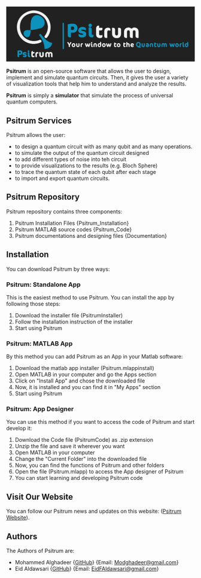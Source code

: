 ![Image](Documentation/Psitrum_Header.jpeg)


**Psitrum** is an open-source software that allows the user to design, implement and simulate quantum circuits. Then, it gives the user a variety of visualization tools that help him to understand and analyze the results.

**Psitrum** is simply a **simulator** that simulate the process of universal quantum computers. 


## Psitrum Services
Psitrum allows the user:
- to design a quantum circuit with as many qubit and as many operations.
- to simulate the output of the quantum circuit designed
- to add different types of noise into teh circuit
- to provide visualizations to the results (e.g. Bloch Sphere)
- to trace the quantum state of each qubit after each stage
- to import and export quantum circuits.

## Psitrum Repository

Psitrum repository contains three components:
1. Psitrum Installation Files {Psitrum_Installation}
2. Psitrum MATLAB source codes {Psitrum_Code}
3. Psitrum documentations and designing files {Documentation}

## Installation
You can download Psitrum by three ways:
### Psitrum: Standalone App
This is the easiest method to use Psitrum. You can install the app by following those steps:
1. Download the installer file (PsitrumInstaller)
2. Follow the installation instruction of the installer
3. Start using Psitrum

### Psitrum: MATLAB App
By this method you can add Psitrum as an App in your Matlab software:
1. Download the matlab app installer (Psitrum.mlappinstall)
2. Open MATLAB in your computer and go the Apps section
3. Click on "Install App" and chose the downloaded file
4. Now, it is installed and you can find it in "My Apps" section
5. Start using Psitrum

### Psitrum: App Designer
You can use this method if you want to access the code of Psitrum and start develop it:
1. Download the Code file (PsitrumCode) as .zip extension
2. Unzip the file and save it wherever you want
3. Open MATLAB in your computer
4. Change the "Current Folder" into the downloaded file
5. Now, you can find the functions of Psitrum and other folders 
6. Open the file (Psitrum.mlapp) to access the App designer of Psitrum
7. You can start learning and developing Psitrum code

## Visit Our Website

You can follow our Psitrum news and updates on this website: ([Psitrum Website](https://github.com/MoGhadeer/Psitrum.git)).

## Authors

The Authors of Psitrum are:
- Mohammed Alghadeer {[GitHub](https://github.com/MoGhadeer)} {Email: Modghadeer@gmail.com}
- Eid Aldawsari {[GitHub](https://github.com/EidFAldawsari)} {Email: EidFAldawsari@gmail.com}
